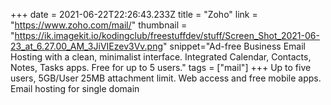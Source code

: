 +++
date = 2021-06-22T22:26:43.233Z
title = "Zoho"
link = "https://www.zoho.com/mail/"
thumbnail = "https://ik.imagekit.io/kodingclub/freestuffdev/stuff/Screen_Shot_2021-06-23_at_6.27.00_AM_3JiVIEzev3Vv.png"
snippet="Ad-free Business Email Hosting with a clean, minimalist interface. Integrated Calendar, Contacts, Notes, Tasks apps. Free for up to 5 users."
tags = ["mail"]
+++
Up to five users, 5GB/User
25MB attachment limit.
Web access and free mobile apps.
Email hosting for single domain
